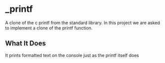 # _printf

A clone of the c printf from the standard library.
In this project we are asked to implement a clone of the printf function.

## What It Does

It prints formatted text on the console just as the printf itself does
